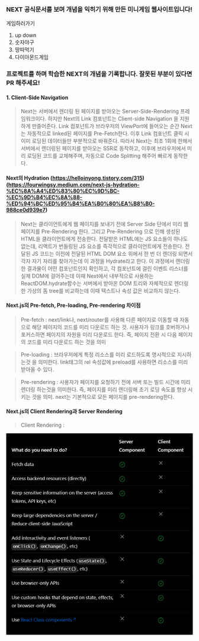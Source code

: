 ### NEXT 공식문서를 보며 개념을 익히기 위해 만든 미니게임 웹사이트입니다!

게임하러가기

1. up down
2. 숫자야구
3. 땅따먹기
4. 다이아몬드게임

### 프로젝트를 하며 학습한 NEXT의 개념을 기록합니다. 잘못된 부분이 있다면 PR 해주세요!

#### 1. Client-Side Navigation

> Next는 서버에서 렌더링 된 페이지를 받아오는 Server-Side-Rendering 프레임워크이다.
> 하지만 Next의 Link 컴포넌트는 Client-side Navigation 을 지원하게 만즐어준다.
> Link 컴포넌트가 브라우저의 ViewPort에 들어오는 순간 Next는 자동적으로 linked된 페이지를 Pre-Fetch한다.
> 이후 Link 컴포넌트 클릭 시 이미 로딩된 데이터들만 부분적으로 바꿔준다.
> 따라서 Next는 최초 1회에 한해서 서버에서 렌더링된 페이지를 받아오는 SSR로 동작하고, 이후에 브라우저에서 미리 로딩된 코드를 교체해주며, 자동으로 Code Splitting 해주어 빠르게 동작한다.

#### Next의 Hydration (https://helloinyong.tistory.com/315) (https://fourwingsy.medium.com/next-js-hydration-%EC%8A%A4%ED%83%80%EC%9D%BC-%EC%9D%B4%EC%8A%88-%ED%94%BC%ED%95%B4%EA%B0%80%EA%B8%B0-988ce0d939e7)

> Next는 클라이언트에게 웹 페이지를 보내기 전에 Server Side 단에서 미리 웹페이지를 Pre-Rendering 한다. 그리고 Pre-Rendering 으로 인해 생성된 HTML을 클라이언트에게 전송한다. 전달받은 HTML에는 JS 요소들이 하나도 없는데, 리액트가 번들링된 JS 요소를 즉각적으로 클라이언트에게 전송한다. 전달된 JS 코드는 이전에 전달된 HTML DOM 요소 위에서 한 번 더 렌더링 되면서 각자 자기 자리를 찾아가는데 이 과정을 Hydrate라고 한다.
> 이 과정에서 렌더링한 결과물이 어떤 컴포넌트인지 확인하고, 각 컴포넌트에 걸린 이벤트 리스너를 실제 DOM에 걸어주는데 이때 Next에서 내부적으로 사용하는 ReactDOM.hydrate함수는 서버에서 받아온 DOM 트리와 자체적으로 렌더링한 가상의 돔 tree를 비교하는데 이때 텍스트나 속성 값은 비교하지 않는다.

#### Next.js의 Pre-fetch, Pre-loading, Pre-rendering 차이점

> Pre-fetch : next/link나, next/router를 사용해 다른 페이지로 이동할 때 자동으로 해당 페이지의 코드를 미리 다운로드 하는 것. 사용자가 링크를 호버하거나 포커스하면 페이지의 자원을 미리 다운로드 한다. 즉, 페이지 전환 시 다음 페이지의 코드를 미리 다운로드 하는 것을 의미

> Pre-loading : 브라우저에게 특정 리소스를 미리 로드하도록 명시적으로 지시하는것 을 의미한다. link태그의 rel 속성값에 preload를 사용하면 리소스를 미리 받아올 수 있다.

> Pre-rendering : 사용자가 페이지를 요청하기 전에 서버 또는 빌드 시간에 미리 렌더링 하는것을 의미한다. 즉, 페이지를 미리 렌더링해 초기 로딩 속도를 향상 시키는 것을 의미. next는 기본적으로 모든 페이지를 pre-rendering한다.

#### Next.js의 Client Rendering과 Server Rendering

> Client Rendering :

![Alt text](image.png)
